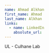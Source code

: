 ```yaml
---
name: Ahmad Alkhan
first_name: Ahmad
last_name: Alkhan
links:
  - name: LinkedIn
    absolute_url: 
---
```

UL - Culhane Lab
